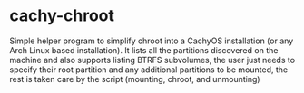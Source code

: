 # cachy-chroot

Simple helper program to simplify chroot into a CachyOS installation (or any Arch Linux based installation). It lists all the partitions discovered on the machine and also supports listing BTRFS subvolumes, the user just needs to specify their root partition and any additional partitions to be mounted, the rest is taken care by the script (mounting, chroot, and unmounting)
